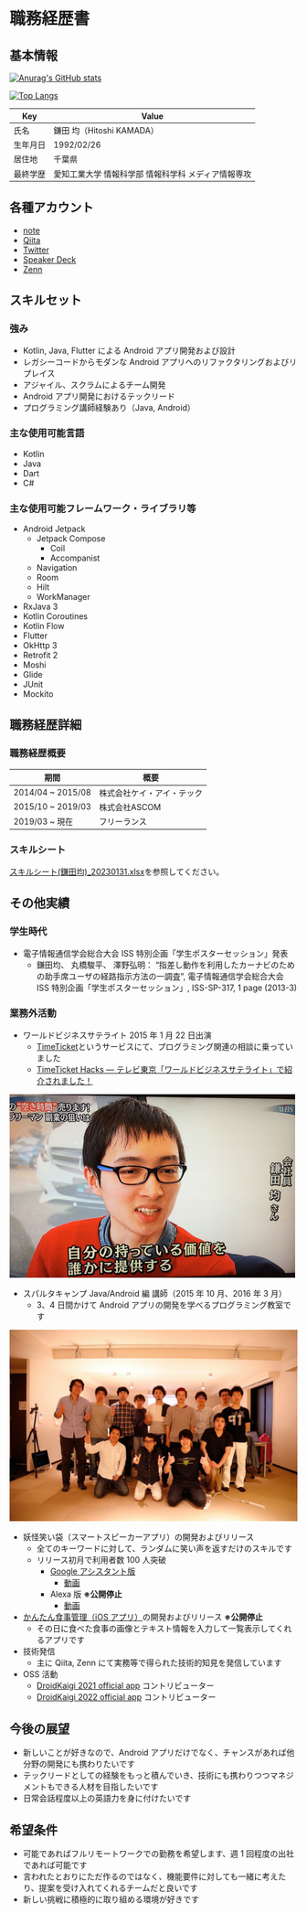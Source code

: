 # 職務経歴書

## 基本情報

[![Anurag's GitHub stats](https://github-readme-stats.vercel.app/api?username=hiesiea)](https://github.com/anuraghazra/github-readme-stats)

[![Top Langs](https://github-readme-stats.vercel.app/api/top-langs/?username=hiesiea&layout=compact)](https://github.com/anuraghazra/github-readme-stats)

|Key|Value|
|---|---|
|氏名|鎌田 均（Hitoshi KAMADA）|
|生年月日|1992/02/26|
|居住地|千葉県|
|最終学歴|愛知工業大学 情報科学部 情報科学科 メディア情報専攻|

## 各種アカウント

- [note](https://note.com/kmd_htsh/)
- [Qiita](https://qiita.com/hiesiea)
- [Twitter](https://twitter.com/kmd_htsh0226)
- [Speaker Deck](https://speakerdeck.com/kmd_htsh0226)
- [Zenn](https://zenn.dev/kmd_htsh0226)

## スキルセット

### 強み

- Kotlin, Java, Flutter による Android アプリ開発および設計
- レガシーコードからモダンな Android アプリへのリファクタリングおよびリプレイス
- アジャイル、スクラムによるチーム開発
- Android アプリ開発におけるテックリード
- プログラミング講師経験あり（Java, Android）

### 主な使用可能言語

- Kotlin
- Java
- Dart
- C#

### 主な使用可能フレームワーク・ライブラリ等

- Android Jetpack
  - Jetpack Compose
    - Coil
    - Accompanist
  - Navigation
  - Room
  - Hilt
  - WorkManager
- RxJava 3
- Kotlin Coroutines
- Kotlin Flow
- Flutter
- OkHttp 3
- Retrofit 2
- Moshi
- Glide
- JUnit
- Mockito

## 職務経歴詳細

### 職務経歴概要

|期間|概要|
|---|---|
|2014/04 ~ 2015/08|株式会社ケイ・アイ・テック|
|2015/10 ~ 2019/03|株式会社ASCOM|
|2019/03 ~ 現在|フリーランス|

### スキルシート

[スキルシート(鎌田均)_20230131.xlsx](スキルシート(鎌田均)_20230131.xlsx)を参照してください。

## その他実績

### 学生時代

- 電子情報通信学会総合大会 ISS 特別企画「学生ポスターセッション」発表
  - 鎌田均、 丸橋駿平、 澤野弘明： “指差し動作を利用したカーナビのための助手席ユーザの経路指示方法の一調査”, 電子情報通信学会総合大会 ISS 特別企画「学生ポスターセッション」, ISS-SP-317, 1 page (2013-3)

### 業務外活動

- ワールドビジネスサテライト 2015 年 1 月 22 日出演
  - [TimeTicket](https://www.timeticket.jp/)というサービスにて、プログラミング関連の相談に乗っていました
  - [TimeTicket Hacks — テレビ東京「ワールドビジネスサテライト」で紹介されました！](https://blog.timeticket.jp/post/108879706835/%E3%83%86%E3%83%AC%E3%83%93%E6%9D%B1%E4%BA%AC%E3%83%AF%E3%83%BC%E3%83%AB%E3%83%89%E3%83%93%E3%82%B8%E3%83%8D%E3%82%B9%E3%82%B5%E3%83%86%E3%83%A9%E3%82%A4%E3%83%88%E3%81%A7%E7%B4%B9%E4%BB%8B%E3%81%95%E3%82%8C%E3%81%BE%E3%81%97%E3%81%9F)

![time_ticket.jpg](img/time_ticket.jpg)

- スパルタキャンプ Java/Android 編 講師（2015 年 10 月、2016 年 3 月）
  - 3、4 日間かけて Android アプリの開発を学べるプログラミング教室です

![sparta_camp.jpg](img/sparta_camp.jpg)

- 妖怪笑い袋（スマートスピーカーアプリ）の開発およびリリース
  - 全てのキーワードに対して、ランダムに笑い声を返すだけのスキルです
  - リリース初月で利用者数 100 人突破
    - [Google アシスタント版](https://assistant.google.com/services/a/uid/0000002f26a76e99?hl=ja)
      - [動画](https://www.youtube.com/watch?v=N-AQ-Q36Ts0)
    - Alexa 版 **※公開停止**
      - [動画](https://www.youtube.com/watch?v=2d-1DX_Zojc)
- [かんたん食事管理（iOS アプリ）](https://apps.apple.com/jp/app/%E3%81%8B%E3%82%93%E3%81%9F%E3%82%93%E9%A3%9F%E4%BA%8B%E7%AE%A1%E7%90%86/id1482117628)の開発およびリリース **※公開停止**
  - その日に食べた食事の画像とテキスト情報を入力して一覧表示してくれるアプリです
- 技術発信
  - 主に Qiita, Zenn にて実務等で得られた技術的知見を発信しています
- OSS 活動
  - [DroidKaigi 2021 official app](https://github.com/DroidKaigi/conference-app-2021) コントリビューター
  - [DroidKaigi 2022 official app](https://github.com/DroidKaigi/conference-app-2022) コントリビューター

## 今後の展望

- 新しいことが好きなので、Android アプリだけでなく、チャンスがあれば他分野の開発にも携わりたいです
- テックリードとしての経験をもっと積んでいき、技術にも携わりつつマネジメントもできる人材を目指したいです
- 日常会話程度以上の英語力を身に付けたいです

## 希望条件

- 可能であればフルリモートワークでの勤務を希望します、週 1 回程度の出社であれば可能です
- 言われたとおりにただ作るのではなく、機能要件に対しても一緒に考えたり、提案を受け入れてくれるチームだと良いです
- 新しい挑戦に積極的に取り組める環境が好きです
